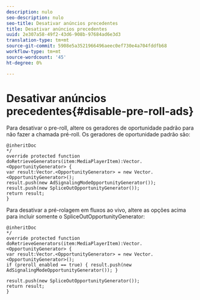 ```yaml
---
description: nulo
seo-description: nulo
seo-title: Desativar anúncios precedentes
title: Desativar anúncios precedentes
uuid: 2e307a58-49f2-43d6-908b-97684ad6e3d3
translation-type: tm+mt
source-git-commit: 5908e5a3521966496aeec0ef730e4a704fddfb68
workflow-type: tm+mt
source-wordcount: '45'
ht-degree: 0%

---
```



# Desativar anúncios precedentes{#disable-pre-roll-ads}

Para desativar o pre-roll, altere os geradores de oportunidade padrão para não fazer a chamada pré-roll. Os geradores de oportunidade padrão são:

```
@inheritDoc 
*/ 
override protected function doRetrieveGenerators(item:MediaPlayerItem):Vector.<OpportunityGenerator> { 
var result:Vector.<OpportunityGenerator> = new Vector.<OpportunityGenerator>(); 
result.push(new AdSignalingModeOpportunityGenerator()); 
result.push(new SpliceOutOpportunityGenerator()); 
return result; 
}
```

Para desativar a pré-rolagem em fluxos ao vivo, altere as opções acima para incluir somente o SpliceOutOpportunityGenerator:

```
@inheritDoc 
*/ 
override protected function doRetrieveGenerators(item:MediaPlayerItem):Vector.<OpportunityGenerator> { 
var result:Vector.<OpportunityGenerator> = new Vector.<OpportunityGenerator>(); 
if (preroll_enabled == true) { result.push(new AdSignalingModeOpportunityGenerator()); } 
 
result.push(new SpliceOutOpportunityGenerator()); 
return result; 
}
```

